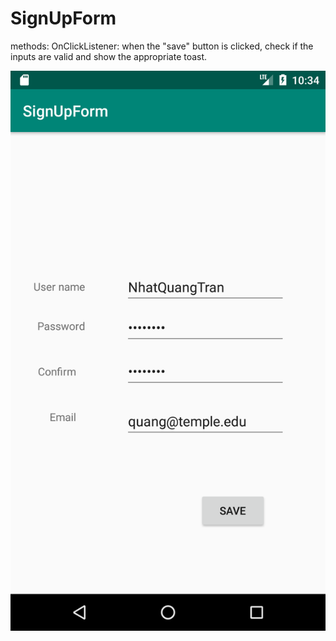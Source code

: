 # SignUpForm
methods:
OnClickListener: when the "save" button is clicked, check if the inputs are valid and show the appropriate toast.

![screenshot](screenshot.png)

 

